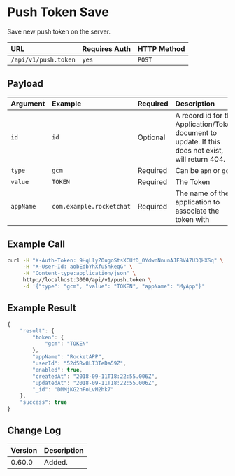 # Push Token Save

Save new push token on the server.

| URL | Requires Auth | HTTP Method |
| :--- | :--- | :--- |
| `/api/v1/push.token` | `yes` | `POST` |

## Payload

| Argument | Example | Required | Description |
| :--- | :--- | :--- | :--- |
| `id` | `id` | Optional | A record id for the Application/Token document to update. If this does not exist, will return 404. |
| `type` | `gcm` | Required | Can be `apn` or `gcm` |
| `value` | `TOKEN` | Required | The Token |
| `appName` | `com.example.rocketchat` | Required | The name of the application to associate the token with |

## Example Call

```bash
curl -H "X-Auth-Token: 9HqLlyZOugoStsXCUfD_0YdwnNnunAJF8V47U3QHXSq" \
     -H "X-User-Id: aobEdbYhXfu5hkeqG" \
     -H "Content-type:application/json" \
     http://localhost:3000/api/v1/push.token \
     -d '{"type": "gcm", "value": "TOKEN", "appName": "MyApp"}'
```

## Example Result

```javascript
{
    "result": {
        "token": {
            "gcm": "TOKEN"
        },
        "appName": "RocketAPP",
        "userId": "52d5Rw8LT3TeDa59Z",
        "enabled": true,
        "createdAt": "2018-09-11T18:22:55.006Z",
        "updatedAt": "2018-09-11T18:22:55.006Z",
        "_id": "DMMjKG2hFoLvM2hk7"
    },
    "success": true
}
```

## Change Log

| Version | Description |
| :--- | :--- |
| 0.60.0 | Added. |

